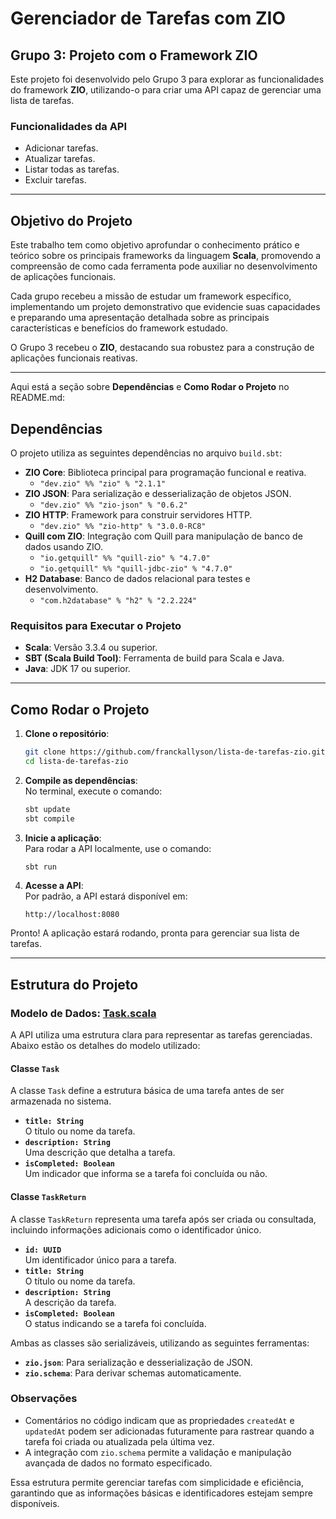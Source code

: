 # Gerenciador de Tarefas com ZIO

## Grupo 3: Projeto com o Framework ZIO

Este projeto foi desenvolvido pelo Grupo 3 para explorar as funcionalidades do framework **ZIO**, utilizando-o para criar uma API capaz de gerenciar uma lista de tarefas.

### Funcionalidades da API
- Adicionar tarefas.
- Atualizar tarefas.
- Listar todas as tarefas.
- Excluir tarefas.

---

## Objetivo do Projeto

Este trabalho tem como objetivo aprofundar o conhecimento prático e teórico sobre os principais frameworks da linguagem **Scala**, promovendo a compreensão de como cada ferramenta pode auxiliar no desenvolvimento de aplicações funcionais.

Cada grupo recebeu a missão de estudar um framework específico, implementando um projeto demonstrativo que evidencie suas capacidades e preparando uma apresentação detalhada sobre as principais características e benefícios do framework estudado.

O Grupo 3 recebeu o **ZIO**, destacando sua robustez para a construção de aplicações funcionais reativas.  

---

Aqui está a seção sobre **Dependências** e **Como Rodar o Projeto** no README.md:


## Dependências  

O projeto utiliza as seguintes dependências no arquivo `build.sbt`:  

- **ZIO Core**: Biblioteca principal para programação funcional e reativa.  
  - `"dev.zio" %% "zio" % "2.1.1"`  
- **ZIO JSON**: Para serialização e desserialização de objetos JSON.  
  - `"dev.zio" %% "zio-json" % "0.6.2"`  
- **ZIO HTTP**: Framework para construir servidores HTTP.  
  - `"dev.zio" %% "zio-http" % "3.0.0-RC8"`  
- **Quill com ZIO**: Integração com Quill para manipulação de banco de dados usando ZIO.  
  - `"io.getquill" %% "quill-zio" % "4.7.0"`  
  - `"io.getquill" %% "quill-jdbc-zio" % "4.7.0"`  
- **H2 Database**: Banco de dados relacional para testes e desenvolvimento.  
  - `"com.h2database" % "h2" % "2.2.224"`  

### Requisitos para Executar o Projeto  
- **Scala**: Versão 3.3.4 ou superior.  
- **SBT (Scala Build Tool)**: Ferramenta de build para Scala e Java.  
- **Java**: JDK 17 ou superior.  

---

## Como Rodar o Projeto  

1. **Clone o repositório**:  
   ```bash
   git clone https://github.com/franckallyson/lista-de-tarefas-zio.git
   cd lista-de-tarefas-zio
   ```

2. **Compile as dependências**:  
   No terminal, execute o comando:
   ```bash
   sbt update
   sbt compile
   ```

3. **Inicie a aplicação**:  
   Para rodar a API localmente, use o comando:
   ```bash
   sbt run
   ```

4. **Acesse a API**:  
   Por padrão, a API estará disponível em:
   ```
   http://localhost:8080
   ```

Pronto! A aplicação estará rodando, pronta para gerenciar sua lista de tarefas.

---

## Estrutura do Projeto

### Modelo de Dados: [Task.scala](src/main/scala/tasks/Task.scala)

A API utiliza uma estrutura clara para representar as tarefas gerenciadas. Abaixo estão os detalhes do modelo utilizado:

#### Classe `Task`

A classe `Task` define a estrutura básica de uma tarefa antes de ser armazenada no sistema.

- **`title: String`**  
  O título ou nome da tarefa.
- **`description: String`**  
  Uma descrição que detalha a tarefa.
- **`isCompleted: Boolean`**  
  Um indicador que informa se a tarefa foi concluída ou não.

#### Classe `TaskReturn`

A classe `TaskReturn` representa uma tarefa após ser criada ou consultada, incluindo informações adicionais como o identificador único.

- **`id: UUID`**  
  Um identificador único para a tarefa.
- **`title: String`**  
  O título ou nome da tarefa.
- **`description: String`**  
  A descrição da tarefa.
- **`isCompleted: Boolean`**  
  O status indicando se a tarefa foi concluída.

Ambas as classes são serializáveis, utilizando as seguintes ferramentas:

- **`zio.json`**: Para serialização e desserialização de JSON.
- **`zio.schema`**: Para derivar schemas automaticamente.

### Observações

- Comentários no código indicam que as propriedades `createdAt` e `updatedAt` podem ser adicionadas futuramente para rastrear quando a tarefa foi criada ou atualizada pela última vez.
- A integração com `zio.schema` permite a validação e manipulação avançada de dados no formato especificado.

Essa estrutura permite gerenciar tarefas com simplicidade e eficiência, garantindo que as informações básicas e identificadores estejam sempre disponíveis.  
